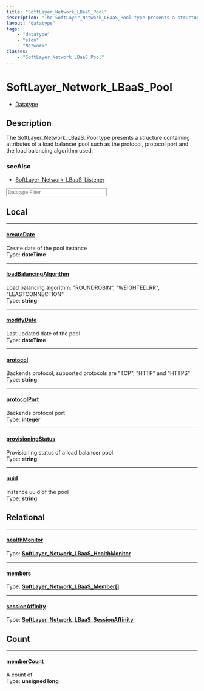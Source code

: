 ```yaml
---
title: "SoftLayer_Network_LBaaS_Pool"
description: "The SoftLayer_Network_LBaaS_Pool type presents a structure containing attributes of a load balancer pool such as the pro... "
layout: "datatype"
tags:
    - "datatype"
    - "sldn"
    - "Network"
classes:
    - "SoftLayer_Network_LBaaS_Pool"
---
```


# SoftLayer_Network_LBaaS_Pool
<div id='service-datatype'>
    <ul id='sldn-reference-tabs'>
        <li id='datatype'> <a href='/reference/datatypes/SoftLayer_Network_LBaaS_Pool' >Datatype</a></li>
    </ul>
</div>

## Description 
The SoftLayer_Network_LBaaS_Pool type presents a structure containing attributes of a load balancer pool such as the protocol, protocol port and the load balancing algorithm used. 



### seeAlso

* [SoftLayer_Network_LBaaS_Listener](/reference/datatypes/SoftLayer_Network_LBaaS_Listener )




<!-- Filer BEGIN -->
<div class="view-filters">
        <div class="clearfix">
            <div class="search-input-box">
                <input placeholder="Datatype Filter" onkeyup="titleSearch(inputId='prop-input', divId='properties', elementClass='prop-row')" 
                    type="text" id="prop-input" value="" size="30" maxlength="128" class="form-text">
            </div>
        </div>
</div>
<!-- Filer END -->

<div id="properties" class="content">
<div id="localProperties" class="prop-content" >

## Local
<div class="prop-row">

-----
[createDate]: #createdate
#### [createDate]
Create date of the pool instance  
<span class="type-label">Type: </span>**dateTime**


</div>
<div class="prop-row">

-----
[loadBalancingAlgorithm]: #loadbalancingalgorithm
#### [loadBalancingAlgorithm]
Load balancing algorithm: "ROUNDROBIN", "WEIGHTED_RR", "LEASTCONNECTION"  
<span class="type-label">Type: </span>**string**


</div>
<div class="prop-row">

-----
[modifyDate]: #modifydate
#### [modifyDate]
Last updated date of the pool  
<span class="type-label">Type: </span>**dateTime**


</div>
<div class="prop-row">

-----
[protocol]: #protocol
#### [protocol]
Backends protocol, supported protocols are "TCP", "HTTP" and "HTTPS"  
<span class="type-label">Type: </span>**string**


</div>
<div class="prop-row">

-----
[protocolPort]: #protocolport
#### [protocolPort]
Backends protocol port  
<span class="type-label">Type: </span>**integer**


</div>
<div class="prop-row">

-----
[provisioningStatus]: #provisioningstatus
#### [provisioningStatus]
Provisioning status of a load balancer pool.  
<span class="type-label">Type: </span>**string**


</div>
<div class="prop-row">

-----
[uuid]: #uuid
#### [uuid]
Instance uuid of the pool  
<span class="type-label">Type: </span>**string**


</div>
</div>
<!-- LOCAL PROPERTY END -->

<div id="relationalProperties"  class="prop-content" >

## Relational
<div class="prop-row">

-----
[healthMonitor]: #healthmonitor
#### [healthMonitor]
  
<span class="type-label">Type: </span>**<a href='/reference/datatypes/SoftLayer_Network_LBaaS_HealthMonitor'>SoftLayer_Network_LBaaS_HealthMonitor </a>**


</div>
<div class="prop-row">

-----
[members]: #members
#### [members]
  
<span class="type-label">Type: </span>**<a href='/reference/datatypes/SoftLayer_Network_LBaaS_Member'>SoftLayer_Network_LBaaS_Member[] </a>**


</div>
<div class="prop-row">

-----
[sessionAffinity]: #sessionaffinity
#### [sessionAffinity]
  
<span class="type-label">Type: </span>**<a href='/reference/datatypes/SoftLayer_Network_LBaaS_SessionAffinity'>SoftLayer_Network_LBaaS_SessionAffinity </a>**


</div>

## Count
<div class="prop-row">

-----
[memberCount]: #membercount
#### [memberCount]
A count of    
<span class="type-label">Type: </span>**unsigned long**


</div>
</div>


